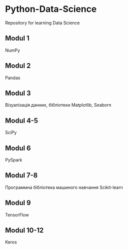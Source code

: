 # Python-Data-Science
Repository for learning Data Science 
## Modul 1

NumPy

## Modul 2

Pandas

## Modul 3

Візуалізація данних, бібліотеки Matplotlib, Seaborn

## Modul 4-5 

SciPy

## Modul 6

PySpark

## Modul 7-8

Программна бібліотека машиного навчання Scikit-learn

## Modul 9

TensorFlow

## Modul 10-12

Keros

